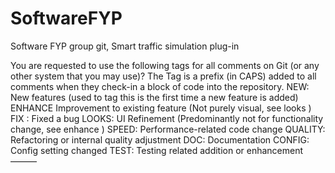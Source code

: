 # SoftwareFYP
Software FYP group git, Smart traffic simulation plug-in


You are requested to use the following tags for all comments on Git (or any other system that you may use)?  The Tag is a prefix (in CAPS) added to all comments when they check-in a block of code into the repository.
NEW: New features (used to tag this is the first time a new feature is added)
ENHANCE  Improvement to existing feature (Not purely visual, see looks ) 
FIX : Fixed a bug
LOOKS: UI Refinement (Predominantly not for functionality change, see enhance )
SPEED: Performance-related code change
QUALITY: Refactoring or internal quality adjustment
DOC: Documentation
CONFIG: Config setting changed 
TEST: Testing related addition or enhancement
———
